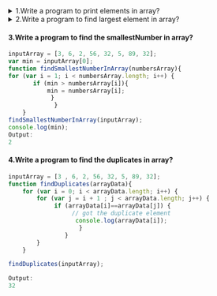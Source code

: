 
<details>
  <summary>1.Write a program to print elements in array?</summary>
	<p>
 ```javascript
function printArrayElements(arr) {
	for (i=0; i<arr.length;i++) {
		console.log(arr[i]);
	}
}
var userIds = [3 , 6, 2, 56];
printArrayElements(inputData);
Outout:
3  
6  
2  
5  
6
```
</p>
</details>

<details>
	<summary>2.Write a program to find largest element in array?</summary>
	<p>
```javascript
function findLargestNumber(arr){
	var largest= 0;
	for (i=0; i<=arr.length;i++){
		if (arr[i]>largest) {
			largest=arr[i];
		}
	}
	return largest;
}
var data = [3 , 6, 2, 56, 32, 5, 89, 32];
var largetNumber = findLargestNumber(data);
console.log(largetNumber);
Outout: 83
```
		</p>
</details>

#### 3.Write a program to find the smallestNumber in array?

```javascript
inputArray = [3, 6, 2, 56, 32, 5, 89, 32];
var min = inputArray[0];
function findSmallestNumberInArray(numbersArray){
for (var i = 1; i < numbersArray.length; i++) {
       if (min > numbersArray[i]){
           min = numbersArray[i];
        	}
    	     }
	}
findSmallestNumberInArray(inputArray);
console.log(min);
Output:
2  
```

#### 4.Write a program to find the duplicates in array?
	
```javascript
inputArray = [3 , 6, 2, 56, 32, 5, 89, 32];
function findDuplicates(arrayData){
    for (var i = 0; i < arrayData.length; i++) {
        for (var j = i + 1 ; j < arrayData.length; j++) {
             if (arrayData[i]==arrayData[j]) {
                  // got the duplicate element
                   console.log(arrayData[i]);
           			}
       			}
  	 	}
 	}

findDuplicates(inputArray);

Output:
32  
```
